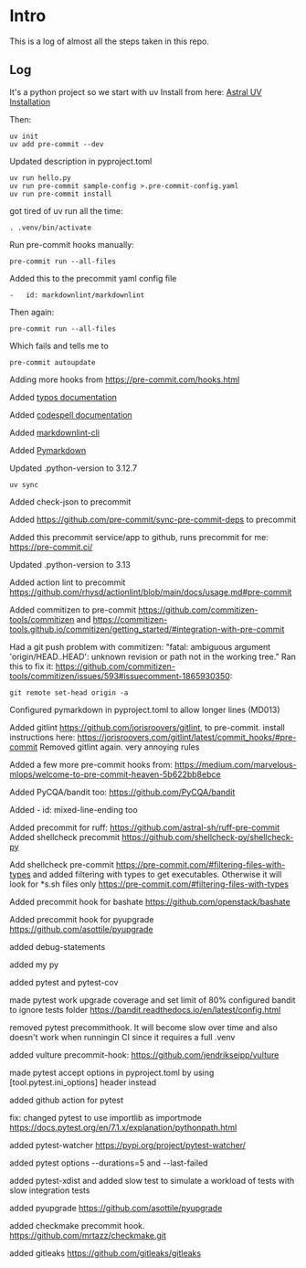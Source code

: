 # Intro

This is a log of almost all the steps taken in this repo.

## Log

It's a python project so we start with uv
Install from here: [Astral UV Installation](https://docs.astral.sh/uv/getting-started/installation/)

Then:

    uv init
    uv add pre-commit --dev

Updated description in pyproject.toml

    uv run hello.py
    uv run pre-commit sample-config >.pre-commit-config.yaml
    uv run pre-commit install

got tired of uv run all the time:

    . .venv/bin/activate

Run pre-commit hooks manually:

    pre-commit run --all-files

Added this to the precommit yaml config file

    -   id: markdownlint/markdownlint

Then again:

    pre-commit run --all-files

Which fails and tells me to

    pre-commit autoupdate

Adding more hooks from <https://pre-commit.com/hooks.html>

Added [typos documentation](https://github.com/crate-ci/typos/blob/master/docs/pre-commit.md)

Added [codespell documentation](https://github.com/codespell-project/codespell?tab=readme-ov-file#pre-commit-hook)

Added [markdownlint-cli](https://github.com/igorshubovych/markdownlint-cli)

Added [Pymarkdown](https://github.com/jackdewinter/pymarkdown)

Updated .python-version to 3.12.7

    uv sync

Added check-json to precommit

Added <https://github.com/pre-commit/sync-pre-commit-deps> to precommit

Added this precommit service/app to github, runs precommit for me: <https://pre-commit.ci/>

Updated .python-version to 3.13

Added action lint to precommit <https://github.com/rhysd/actionlint/blob/main/docs/usage.md#pre-commit>

Added commitizen to pre-commit <https://github.com/commitizen-tools/commitizen>
and <https://commitizen-tools.github.io/commitizen/getting_started/#integration-with-pre-commit>

Had a git push problem with commitizen:
"fatal: ambiguous argument 'origin/HEAD..HEAD': unknown revision or path not in the working tree."
Ran this to fix it:
<https://github.com/commitizen-tools/commitizen/issues/593#issuecomment-1865930350>:

    git remote set-head origin -a

Configured pymarkdown in pyproject.toml to allow longer lines (MD013)

Added gitlint <https://github.com/jorisroovers/gitlint>, to pre-commit. install instructions here: <https://jorisroovers.com/gitlint/latest/commit_hooks/#pre-commit>
Removed gitlint again. very annoying rules

Added a few more pre-commit hooks from: <https://medium.com/marvelous-mlops/welcome-to-pre-commit-heaven-5b622bb8ebce>

Added PyCQA/bandit too: <https://github.com/PyCQA/bandit>

Added     -   id: mixed-line-ending too

Added precommit for ruff: <https://github.com/astral-sh/ruff-pre-commit>
Added shellcheck precommit <https://github.com/shellcheck-py/shellcheck-py>

Add shellcheck pre-commit <https://pre-commit.com/#filtering-files-with-types> and added filtering with types to get executables. Otherwise it will look for  *s.sh files only <https://pre-commit.com/#filtering-files-with-types>

Added precommit hook for bashate <https://github.com/openstack/bashate>

Added precommit hook for pyupgrade <https://github.com/asottile/pyupgrade>

added debug-statements

added my py

added pytest and pytest-cov

made pytest work
upgrade coverage and set limit of 80%
configured bandit to ignore tests folder <https://bandit.readthedocs.io/en/latest/config.html>

removed pytest precommithook. It will become slow over time and also doesn't work when runningin CI since it requires a full .venv

added vulture precommit-hook: <https://github.com/jendrikseipp/vulture>

made pytest accept options in pyproject.toml by using [tool.pytest.ini_options] header instead

added github action for pytest

fix: changed pytest to use importlib as importmode <https://docs.pytest.org/en/7.1.x/explanation/pythonpath.html>

added pytest-watcher <https://pypi.org/project/pytest-watcher/>

added pytest options --durations=5 and --last-failed

added pytest-xdist and added slow test to simulate a workload of tests with slow integration tests

added pyupgrade <https://github.com/asottile/pyupgrade>

added checkmake precommit hook. <https://github.com/mrtazz/checkmake.git>

added gitleaks <https://github.com/gitleaks/gitleaks>
